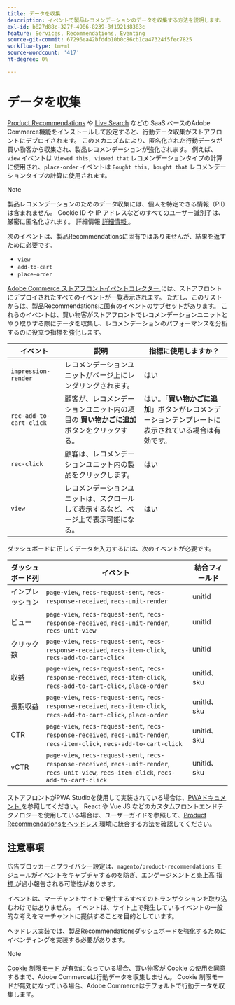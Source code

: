 ```yaml
---
title: データを収集
description: イベントで製品レコメンデーションのデータを収集する方法を説明します。
exl-id: b827d88c-327f-4986-8239-8f1921d8383c
feature: Services, Recommendations, Eventing
source-git-commit: 67296ea42bfddb10b0c86cb1ca47324f5fec7825
workflow-type: tm+mt
source-wordcount: '417'
ht-degree: 0%

---
```


# データを収集

[Product Recommendations](install-configure.md) や [Live Search](https://experienceleague.adobe.com/docs/commerce-merchant-services/live-search/onboard/install.html) などの SaaS ベースのAdobe Commerce機能をインストールして設定すると、行動データ収集がストアフロントにデプロイされます。 このメカニズムにより、匿名化された行動データが買い物客から収集され、製品レコメンデーションが強化されます。 例えば、`view` イベントは `Viewed this, viewed that` レコメンデーションタイプの計算に使用され、`place-order` イベントは `Bought this, bought that` レコメンデーションタイプの計算に使用されます。

>[!NOTE]
>
>製品レコメンデーションのためのデータ収集には、個人を特定できる情報（PII）は含まれません。 Cookie ID や IP アドレスなどのすべてのユーザー識別子は、厳密に匿名化されます。 詳細情報 [ 詳細情報 ](https://www.adobe.com/privacy/experience-cloud.html)。

次のイベントは、製品Recommendationsに固有ではありませんが、結果を返すために必要です。

- `view`
- `add-to-cart`
- `place-order`

[Adobe Commerce ストアフロントイベントコレクター ](https://developer.adobe.com/commerce/services/shared-services/storefront-events/collector/#quick-start) には、ストアフロントにデプロイされたすべてのイベントが一覧表示されます。 ただし、このリストからは、製品Recommendationsに固有のイベントのサブセットがあります。 これらのイベントは、買い物客がストアフロントでレコメンデーションユニットとやり取りする際にデータを収集し、レコメンデーションのパフォーマンスを分析するのに役立つ指標を強化します。

| イベント | 説明 | 指標に使用しますか？ |
| --- | --- | --- |
| `impression-render` | レコメンデーションユニットがページ上にレンダリングされます。 | はい |
| `rec-add-to-cart-click` | 顧客が、レコメンデーションユニット内の項目の **買い物かごに追加** ボタンをクリックする。 | はい。「**買い物かごに追加**」ボタンがレコメンデーションテンプレートに表示されている場合は有効です。 |
| `rec-click` | 顧客は、レコメンデーションユニット内の製品をクリックします。 | はい |
| `view` | レコメンデーションユニットは、スクロールして表示するなど、ページ上で表示可能になる。 | はい |

ダッシュボードに正しくデータを入力するには、次のイベントが必要です。

| ダッシュボード列 | イベント | 結合フィールド |
| ---------------- | --------- | ----------- |
| インプレッション | `page-view`, `recs-request-sent`, `recs-response-received`, `recs-unit-render` | unitId |
| ビュー | `page-view`, `recs-request-sent`, `recs-response-received`, `recs-unit-render`, `recs-unit-view` | unitId |
| クリック数 | `page-view`, `recs-request-sent`, `recs-response-received`, `recs-item-click`, `recs-add-to-cart-click` | unitId |
| 収益 | `page-view`, `recs-request-sent`, `recs-response-received`, `recs-item-click`, `recs-add-to-cart-click`, `place-order` | unitId、sku |
| 長期収益 | `page-view`, `recs-request-sent`, `recs-response-received`, `recs-item-click`, `recs-add-to-cart-click`, `place-order` | unitId、sku |
| CTR | `page-view`, `recs-request-sent`, `recs-response-received`, `recs-unit-render`, `recs-item-click`, `recs-add-to-cart-click` | unitId、sku |
| vCTR | `page-view`, `recs-request-sent`, `recs-response-received`, `recs-unit-render`, `recs-unit-view`, `recs-item-click`, `recs-add-to-cart-click` | unitId、sku |

ストアフロントがPWA Studioを使用して実装されている場合は、[PWAドキュメント ](https://developer.adobe.com/commerce/pwa-studio/integrations/product-recommendations/) を参照してください。 React や Vue JS などのカスタムフロントエンドテクノロジーを使用している場合は、ユーザーガイドを参照して、[Product Recommendationsをヘッドレス ](headless.md) 環境に統合する方法を確認してください。

## 注意事項

広告ブロッカーとプライバシー設定は、`magento/product-recommendations` モジュールがイベントをキャプチャするのを防ぎ、エンゲージメントと売上高 [ 指標 ](workspace.md) が過小報告される可能性があります。

イベントは、マーチャントサイトで発生するすべてのトランザクションを取り込むわけではありません。 イベントは、サイト上で発生しているイベントの一般的な考えをマーチャントに提供することを目的としています。

ヘッドレス実装では、製品Recommendationsダッシュボードを強化するためにイベンティングを実装する必要があります。

>[!NOTE]
>
>[Cookie 制限モード ](https://experienceleague.adobe.com/docs/commerce-admin/start/compliance/privacy/compliance-cookie-law.html) が有効になっている場合、買い物客が Cookie の使用を同意するまで、Adobe Commerceは行動データを収集しません。 Cookie 制限モードが無効になっている場合、Adobe Commerceはデフォルトで行動データを収集します。
